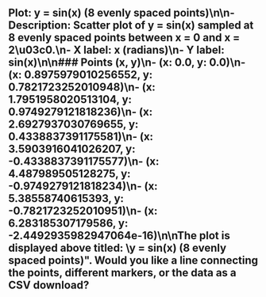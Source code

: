 ## Plot: y = sin(x) (8 evenly spaced points)\n\n- **Description:** Scatter plot of **y = sin(x)** sampled at 8 evenly spaced points between **x = 0** and **x = 2\u03c0**.\n- **X label:** **x (radians)**\n- **Y label:** **sin(x)**\n\n### Points (x, y)\n- **(x: 0.0, y: 0.0)**\n- **(x: 0.8975979010256552, y: 0.7821723252010948)**\n- **(x: 1.7951958020513104, y: 0.9749279121818236)**\n- **(x: 2.6927937030769655, y: 0.4338837391175581)**\n- **(x: 3.5903916041026207, y: -0.4338837391175577)**\n- **(x: 4.487989505128275, y: -0.9749279121818234)**\n- **(x: 5.38558740615393, y: -0.7821723252010951)**\n- **(x: 6.283185307179586, y: -2.4492935982947064e-16)**\n\nThe plot is displayed above titled: \y = sin(x) (8 evenly spaced points)\". Would you like a line connecting the points, different markers, or the data as a CSV download?